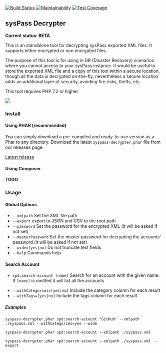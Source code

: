 [![Build Status](https://travis-ci.org/sysPass/syspass-decrypter.svg?branch=master)](https://travis-ci.org/sysPass/syspass-decrypter) [![Maintainability](https://api.codeclimate.com/v1/badges/cf5226d1b832e09a1a91/maintainability)](https://codeclimate.com/github/sysPass/syspass-decrypter/maintainability) [![Test Coverage](https://api.codeclimate.com/v1/badges/cf5226d1b832e09a1a91/test_coverage)](https://codeclimate.com/github/sysPass/syspass-decrypter/test_coverage)


## sysPass Decrypter

**Current status: BETA**

This is an standalone tool for decrypting sysPass exported XML files. It supports either encrypted or non encrypted files.

The purpose of this tool is for using in DR (Disaster Recovery) scenarios where you cannot access to your sysPass instance. It would be useful to store the exported XML file and a copy of this tool within a secure location, though all the data is decrypted on-the-fly, nevertheless a secure location adds an additional layer of security, avoiding fire risks, thefts, etc.

This tool requires PHP 7.2 or higher

![](https://raw.githubusercontent.com/sysPass/syspass-decrypter/assets/demo-search.gif)

### Install

#### Using PHAR (recommended)

You can simply download a pre-compiled and ready-to-use version as a Phar to any directory. Download the latest `syspass-decrypter.phar` file from our releases page:

[Latest release](https://github.com/syspass/syspass-decrypter/releases/latest)

#### Using Composer

**TODO**

### Usage

#### Global Options

* `--xmlpath` Set the XML file path
* `--export` export to JSON and CSV to the root path
* `--password` Set the password for the encrypted XML (it will be asked if not set)
* `--masterPassword` Set the master password for decrypting the accounts' password (it will be asked if not set)
* `--wide=[yes|no]` Do not truncate text fields
* `--help` Commands help

#### Search Account

+ `spd:search-account [name]` Search for an account with the given name. If `[name]` is omitted it will list all the accounts
* `--withCategories=[yes|no]` Include the category column for each result
* `--withTags=[yes|no]` Include the tags column for each result

##### Examples

`syspass-decrypter.phar spd:search-account "GitHub" --xmlpath ./syspass.xml --withCategories=yes --wide`

`syspass-decrypter.phar spd:search-account --xmlpath ./syspass.xml`

`syspass-decrypter.phar spd:search-account --xmlpath ./syspass.xml --export`